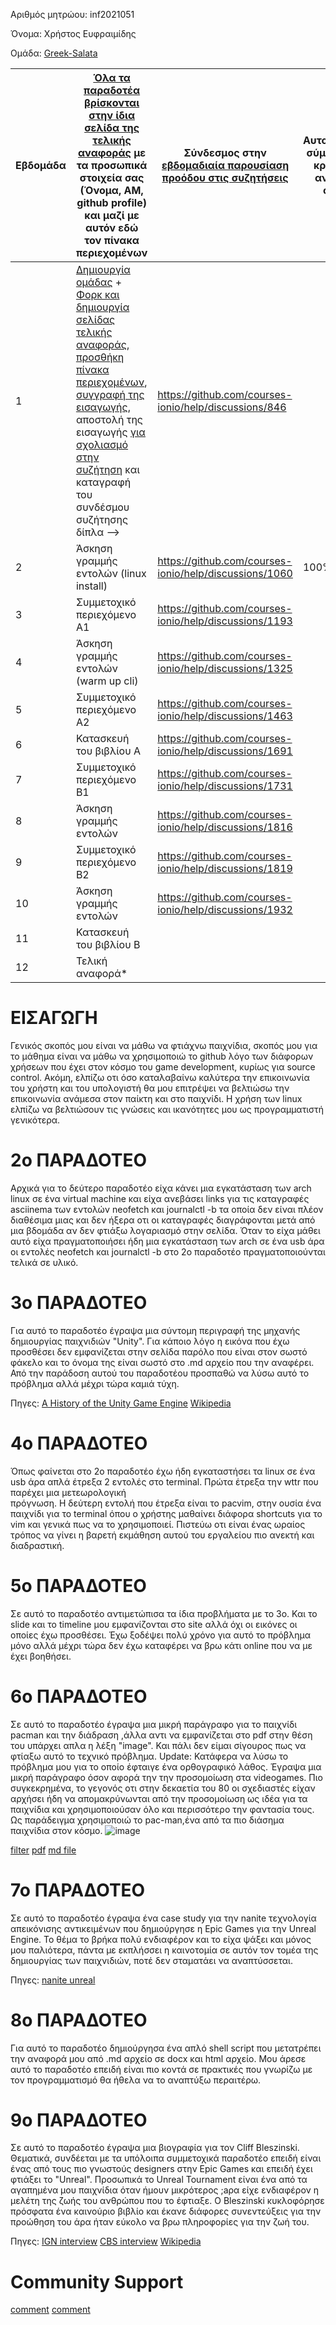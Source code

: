 Αριθμός μητρώου: inf2021051

Όνομα: Χρήστος Ευφραιμίδης

Ομάδα: [Greek-Salata](https://github.com/Greek-Salata)

| Εβδομάδα | [Όλα τα παραδοτέα βρίσκονται στην ίδια σελίδα της τελικής αναφοράς](https://courses-ionio.github.io/help/deliverables/) με τα προσωπικά στοιχεία σας (Όνομα, ΑΜ, github profile) και μαζί με αυτόν εδώ τον πίνακα περιεχομένων | Σύνδεσμος στην [εβδομαδιαία παρουσίαση προόδου στις συζητήσεις](https://github.com/courses-ionio/help/discussions/categories/show-and-tell) | Αυτοαξιολόγηση σύμφωνα με τα κριτήρια της αντίστοιχης άσκησης |
| --- | --- | --- | --- |
| 1 |  [Δημιουργία ομάδας](https://github.com/courses-ionio/hci/discussions/1794) + [Φορκ και δημιουργία σελίδας τελικής αναφοράς](https://courses-ionio.github.io/help/guide/), [προσθήκη πίνακα περιεχομένων](https://raw.githubusercontent.com/courses-ionio/hci/master/README.md), [συγγραφή της εισαγωγής](https://courses-ionio.github.io/help/intro/), αποστολή της εισαγωγής [για σχολιασμό στην συζήτηση](https://github.com/courses-ionio/help/discussions/categories/show-and-tell) και καταγραφή του συνδέσμου συζήτησης δίπλα --> |https://github.com/courses-ionio/help/discussions/846 | |
| 2 | Άσκηση γραμμής εντολών (linux install) |https://github.com/courses-ionio/help/discussions/1060 |100% |
| 3 | Συμμετοχικό περιεχόμενο A1 |https://github.com/courses-ionio/help/discussions/1193 | |
| 4 | Άσκηση γραμμής εντολών (warm up cli) |https://github.com/courses-ionio/help/discussions/1325 | |
| 5 | Συμμετοχικό περιεχόμενο A2 |https://github.com/courses-ionio/help/discussions/1463 | |
| 6 | Κατασκευή του βιβλίου Α |https://github.com/courses-ionio/help/discussions/1691 | |
| 7 | Συμμετοχικό περιεχόμενο B1 |https://github.com/courses-ionio/help/discussions/1731 | |
| 8 | Άσκηση γραμμής εντολών |https://github.com/courses-ionio/help/discussions/1816 | |
| 9 | Συμμετοχικό περιεχόμενο B2 |https://github.com/courses-ionio/help/discussions/1819 | |
| 10 | Άσκηση γραμμής εντολών |https://github.com/courses-ionio/help/discussions/1932 | |
| 11 | Κατασκευή του βιβλίου Β | | |
| 12 | Τελική αναφορά* | | |

# ΕΙΣΑΓΩΓΗ 
  Γενικός σκοπός μου είναι να μάθω να φτιάχνω παιχνίδια, σκοπός μου για το μάθημα είναι να μάθω να χρησιμοποιώ το github λόγο των διάφορων χρήσεων που
  έχει στον κόσμο του game development, κυρίως για source control. Ακόμη, ελπίζω οτι όσο καταλαβαίνω καλύτερα την επικοινωνία του χρήστη και του υπολογιστή
  θα μου επιτρέψει να βελτιώσω την επικοινωνία ανάμεσα στον παίκτη και στο παιχνίδι. Η χρήση των linux ελπίζω να βελτιώσουν τις γνώσεις και ικανότητες μου 
  ως προγραμματιστή γενικότερα.

# 2ο ΠΑΡΑΔΟΤΕΟ
  Αρχικά για το δεύτερο παραδοτέο είχα κάνει μια εγκατάσταση των arch linux σε ένα virtual machine και είχα ανεβάσει links για τις καταγραφές asciinema των εντολών       neofetch και journalctl -b τα οποία δεν είναι πλέον διαθέσιμα μιας και δεν ήξερα οτι οι καταγραφές διαγράφονται μετά από μια βδομάδα αν δεν φτιάξω λογαριασμό στην 
  σελίδα. Όταν το είχα μάθει αυτό είχα πραγματοποιήσει ήδη μια εγκατάσταση των arch σε ένα usb άρα οι εντολές neofetch και journalctl -b στο 2ο παραδοτέο                 πραγματοποιούνται τελικά σε υλικό.
  
  # 3ο ΠΑΡΑΔΟΤΕΟ
  Για αυτό το παραδοτέο έγραψα μια σύντομη περιγραφή της μηχανής δημιουργίας παιχνιδιών "Unity". Για κάποιο λόγο η εικόνα που έχω προσθέσει δεν εμφανίζεται στην σελίδα
  παρόλο που είναι στον σωστό φάκελο και το όνομα της είναι σωστό στο .md αρχείο που την αναφέρει. Από την παράδοση αυτού του παραδοτέου προσπαθώ να λύσω αυτό το
  πρόβλημα αλλά μέχρι τώρα καμιά τύχη.
  
  Πηγες:
  [A History of the Unity Game Engine](https://www.semanticscholar.org/paper/A-History-of-the-Unity-Game-Engine-Haas/5e6b2255d5b7565d11e71e980b1ca141aeb3391d)
  [Wikipedia](https://en.wikipedia.org/wiki/Unity_(game_engine))
  
  # 4ο ΠΑΡΑΔΟΤΕΟ
  Όπως φαίνεται στο 2ο παραδοτέο έχω ήδη εγκαταστήσει τα linux σε ένα usb άρα απλά έτρεξα 2 εντολές στο terminal. Πρώτα έτρεξα την wttr που παρέχει μια μετεωρολογική  
  πρόγνωση. Η δεύτερη εντολή που έτρεξα είναι το pacvim, στην ουσία ένα παιχνίδι για το terminal όπου ο χρήστης μαθαίνει διάφορα shortcuts για το vim και γενικά 
  πως να το χρησιμοποιεί. Πιστεύω οτι είναι ένας ωραίος τρόπος να γίνει η βαρετή εκμάθηση αυτού του εργαλείου πιο ανεκτή και διαδραστική.

  
  # 5ο ΠΑΡΑΔΟΤΕΟ
  Σε αυτό το παραδοτέο αντιμετώπισα τα ίδια προβλήματα με το 3ο. Και το slide και το timeline μου εμφανίζονται στο site αλλά όχι οι εικόνες οι οποίες έχω προσθέσει. 
  Έχω ξοδέψει πολύ χρόνο για αυτό το πρόβλημα μόνο αλλά μέχρι τώρα δεν έχω καταφέρει να βρω κάτι online που να με έχει βοηθήσει.
  
  # 6ο ΠΑΡΑΔΟΤΕΟ
  Σε αυτό το παραδοτέο έγραψα μια μικρή παράγραφο για το παιχνίδι pacman και την διάδραση ,άλλα αντι να εμφανίζεται στο pdf στην θέση του υπάρχει απλα η λέξη "image".
  Και πάλι δεν είμαι σίγουρος πως να φτίαξω αυτό το τεχνικό πρόβλημα. 
  Update: Κατάφερα να λύσω το πρόβλημα μου για το οποίο έφταιγε ένα ορθογραφικό λάθος.
  Έγραψα μια μικρή παράγραφο όσον αφορά την την προσομοίωση στα videogames. Πιο συγκεκρημένα, το γεγονός οτι στην δεκαετία του 80 οι σχεδιαστές είχαν 
  αρχήσει ήδη να απομακρύνωνται από την προσομοίωση ως ιδέα για τα παιχνίδια και χρησιμοποιούσαν όλο και περισσότερο την φαντασία τους. Ως παράδειγμα 
  χρησιμοποιώ το pac-man,ένα από τα πιο διάσημα παιχνίδια στον κόσμο.
  ![image](https://user-images.githubusercontent.com/74558267/207608150-db53afb6-6aed-4c35-8c3c-d35e8aa20efa.png)

[filter](https://github.com/Kremmudis/kallipos/blob/master/newfilter.lua)
[pdf](https://github.com/Kremmudis/kallipos/tree/master/book)
[md file](https://github.com/Kremmudis/kallipos/tree/master/holder)
  
  # 7ο ΠΑΡΑΔΟΤΕΟ
  Σε αυτό το παραδοτέο έγραψα ένα case study για την nanite τεχνολογία απεικόνισης αντικειμένων που δημιούργησε η Epic Games για την Unreal Engine. Το θέμα το βρήκα
  πολύ ενδιαφέρον και το είχα ψάξει και μόνος μου παλιότερα, πάντα με εκπλήσσει η καινοτομία σε αυτόν τον τομέα της δημιουργίας των παιχνιδιών, ποτέ δεν σταματάει να 
  αναπτύσσεται.
  
  Πηγες:
  [nanite unreal](https://docs.unrealengine.com/5.0/en-US/nanite-virtualized-geometry-in-unreal-engine/)
  
  # 8ο ΠΑΡΑΔΟΤΕΟ
  Για αυτό το παραδοτέο δημιούργησα ένα απλό shell script που μετατρέπει την αναφορά μου από .md αρχείο σε docx και html αρχείο. Μου άρεσε αυτό το παραδοτέο επειδή
  είναι πιο κοντά σε πρακτικές που γνωρίζω με τον προγραμματισμό θα ήθελα να το αναπτύξω περαιτέρω.
  
  
  # 9ο ΠΑΡΑΔΟΤΕΟ
  Σε αυτό το παραδοτέο έγραψα μια βιογραφία για τον Cliff Bleszinski. Θεματικά, συνδέεται με τα υπόλοιπα συμμετοχικά παραδοτέο επειδή είναι ένας από τους πιο γνωστούς
  designers στην Epic Games και επειδή έχει φτιάξει το "Unreal". Προσωπικά το Unreal Tournament είναι ένα από τα αγαπημένα μου παιχνίδια όταν ήμουν μικρότερος ;aρα 
  είχε ενδιαφέρον η μελέτη της ζωής του ανθρώπου που το έφτιαξε. Ο Bleszinski κυκλοφόρησε πρόσφατα ένα καινούριο βιβλίο και έκανε διάφορες συνεντεύξεις για την
  προώθηση του άρα ήταν εύκολο να βρω πληροφορίες για την ζωή του.
  
  Πηγες:
  [IGN interview](https://youtu.be/czgp1OF_Ems)
  [CBS interview](https://www.youtube.com/watch?v=Hnn65B0mGck)
  [Wikipedia](https://en.wikipedia.org/wiki/Cliff_Bleszinski)
  
  
  
  # Community Support
  [comment](https://github.com/courses-ionio/help/discussions/1798#discussioncomment-4293417)
  [comment](https://github.com/courses-ionio/help/discussions/1832#discussioncomment-4304989)
